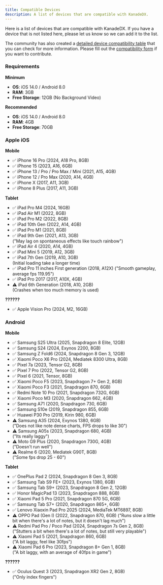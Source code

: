 ```yaml
---
title: Compatible Devices
description: A list of devices that are compatible with KanadeDX.
---
```


Here is a list of devices that are compatible with KanadeDX. If you have a device that is not listed here, please let us know so we can add it to the list.

The community has also created a [detailed device compatibility table](https://docs.google.com/spreadsheets/d/1I8QDr8tsBrXgUdMiiyZSN8dX4CF3gUflW7iTvO10zm8/edit) that you can check for more information. Please fill out the [compatibility form](https://forms.gle/sAerwrrjj6zSuoFD7) if you want to contribute.

### Requirements

**Minimum**

- **OS**: iOS 14.0 / Android 8.0
- **RAM**: 3GB
- **Free Storage**: 12GB (No Background Video)

**Recommended**

- **OS**: iOS 14.0 / Android 8.0
- **RAM**: 4GB
- **Free Storage**: 70GB

### Apple iOS

**Mobile**

- ✅ iPhone 16 Pro (2024, A18 Pro, 8GB)
- ✅ iPhone 15 (2023, A16, 6GB)
- ✅ iPhone 13 / Pro / Pro Max / Mini (2021, A15, 4GB)
- ✅ iPhone 12 / Pro Max (2020, A14, 4GB)
- ✅ iPhone X (2017, A11, 3GB)
- ✅ iPhone 8 Plus (2017, A11, 3GB)

**Tablet**

- ✅ iPad Pro M4 (2024, 16GB)
- ✅ iPad Air M1 (2022, 8GB)
- ✅ iPad Pro M2 (2022, 8GB)
- ✅ iPad 10th Gen (2022, A14, 4GB)
- ✅ iPad Pro M1 (2021, 8GB)
- ✅ iPad 9th Gen (2021, A13, 3GB)  
  ("May lag on spontaneous effects like touch rainbow")
- ✅ iPad Air 4 (2020, A14, 4GB)
- ✅ iPad Mini 5 (2019, A12, 3GB)
- ✅ iPad 7th Gen (2019, A10, 3GB)  
  (Initial loading take a longer time)
- ✅ iPad Pro 11 inches First generation (2018, A12X)
  ("Smooth gameplay, average fps 119.95")
- ✅ iPad Pro 2017 (2017, A10X, 4GB)
- ⚠️ iPad 6th Generation (2018, A10, 2GB)  
  (Crashes when too much memory is used)

**??????**

- ✅ Apple Vision Pro (2024, M2, 16GB)

### Android

**Mobile**

* ✅ Samsung S25 Ultra (2025, Snapdragon 8 Elite, 12GB)
* ✅ Samsung S24 (2024, Exynos 2200, 8GB)
* ✅ Samsung Z Fold6 (2024, Snapdragon 8 Gen 3, 12GB)
* ✅ Xiaomi Poco X6 Pro (2024, Mediatek 8300 Ultra, 8GB)
* ✅ Pixel 7a (2023, Tensor G2, 8GB)
* ✅ Pixel 7 Pro (2022, Tensor G2, 8GB)
* ✅ Pixel 6 (2021, Tensor, 8GB)
* ✅ Xiaomi Poco F5 (2023, Snapdragon 7+ Gen 2, 8GB)
* ✅ Xiaomi Poco F3 (2021, Snapdragon 870, 6GB)
* ✅ Redmi Note 10 Pro (2021, Snapdragon 732G, 6GB)
* ✅ Xiaomi Poco M3 (2020, Snapdragon 662, 4GB)
* ✅ Samsung A71 (2020, Snapdragon 730, 6GB)
* ✅ Samsung S10e (2019, Snapdragon 855, 6GB)
* ✅ Huawei P30 Pro (2019, Kirin 980, 6GB)
* ⚠️ Samsung A35 (2024, Exynos 1380, 6GB)  
  ("Does not like note dense charts, FPS drops to like 30")
* ⚠️ Samsung A05s (2023, Snapdragon 680, 4GB)  
  ("Its really laggy")
* ⚠️ Moto G9 Plus (2020, Snapdragon 730G, 4GB)  
  ("Doesn't run well")
* ⚠️ Realme 6 (2020, Mediatek G90T, 8GB)  
  ("Some fps drop 25 - 60")

**Tablet**

- ✅ OnePlus Pad 2 (2024, Snapdragon 8 Gen 3, 8GB)
- ✅ Samsung Tab S9 FE+ (2023, Exynos 1380, 6GB)
- ✅ Samsung Tab S9+ (2023, Snapdragon 8 Gen 2, 12GB)
- ✅ Honor MagicPad 13 (2023, Snapdragon 888, 8GB)
- ✅ Xiaomi Pad 5 Pro (2021, Snapdragon 870 5G, 6GB)
- ✅ Samsung Tab S7+ (2020, Snapdragon 865+, 6GB)
- ✅ Lenovo Xiaoxin Pad Pro 2025 (2024, MediaTek MT6897, 8GB)
- ⚠️ OPPO Pad (Gen I) (2022, Snapdragon 870, 6GB)
  ("Runs slow a little bit when there's a lot of notes, but it doesn't lag much")
- ⚠️ Redmi Pad Pro / Poco Pad (2024, Snapdragon 7s Gen 2, 8GB)  
  ("Stutters a bit when there's a lot of notes, but still very playable")
- ⚠️ Xiaomi Pad 5 (2021, Snapdragon 860, 6GB)  
  ("A bit laggy, feel like 30fps")
- ⚠️ Xiaomi Pad 6 Pro (2023, Snapdragon 8+ Gen 1, 8GB)  
  ("A bit laggy, with an average of 40fps in game")

**??????**

- ✅ Oculus Quest 3 (2023, Snapdragon XR2 Gen 2, 8GB)  
  ("Only index fingers")
